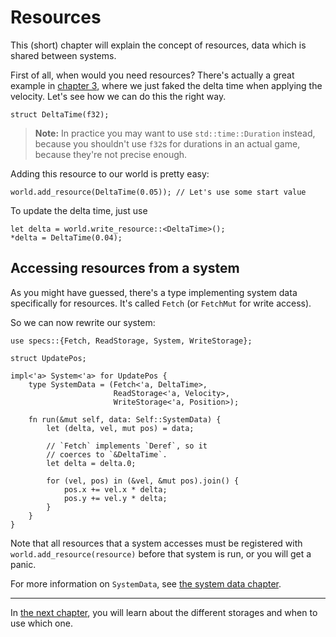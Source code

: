 # Resources

This (short) chapter will explain the concept of resources, data
which is shared between systems.

First of all, when would you need resources? There's actually a great
example in [chapter 3][c3], where we just faked the delta time when applying
the velocity. Let's see how we can do this the right way.

[c3]: ./03_dispatcher.html

```rust,ignore
struct DeltaTime(f32);
```

> **Note:** In practice you may want to use `std::time::Duration` instead,
  because you shouldn't use `f32`s for durations in an actual game, because
  they're not precise enough.

Adding this resource to our world is pretty easy:

```rust,ignore
world.add_resource(DeltaTime(0.05)); // Let's use some start value
```

To update the delta time, just use

```rust,ignore
let delta = world.write_resource::<DeltaTime>();
*delta = DeltaTime(0.04);
```
## Accessing resources from a system

As you might have guessed, there's a type implementing system data
specifically for resources. It's called `Fetch` (or `FetchMut` for
write access).

So we can now rewrite our system:

```rust,ignore
use specs::{Fetch, ReadStorage, System, WriteStorage};

struct UpdatePos;

impl<'a> System<'a> for UpdatePos {
    type SystemData = (Fetch<'a, DeltaTime>,
                       ReadStorage<'a, Velocity>,
                       WriteStorage<'a, Position>);

    fn run(&mut self, data: Self::SystemData) {
        let (delta, vel, mut pos) = data;

        // `Fetch` implements `Deref`, so it
        // coerces to `&DeltaTime`.
        let delta = delta.0;

        for (vel, pos) in (&vel, &mut pos).join() {
            pos.x += vel.x * delta;
            pos.y += vel.y * delta;
        }
    }
}
```

Note that all resources that a system accesses must be registered with
`world.add_resource(resource)` before that system is run, or you will get a
panic.

For more information on `SystemData`, see [the system data chapter][cs].

[cs]: ./06_system_data.html

---

In [the next chapter][c5], you will learn about the different storages
and when to use which one.

[c5]: 05_storages.html

